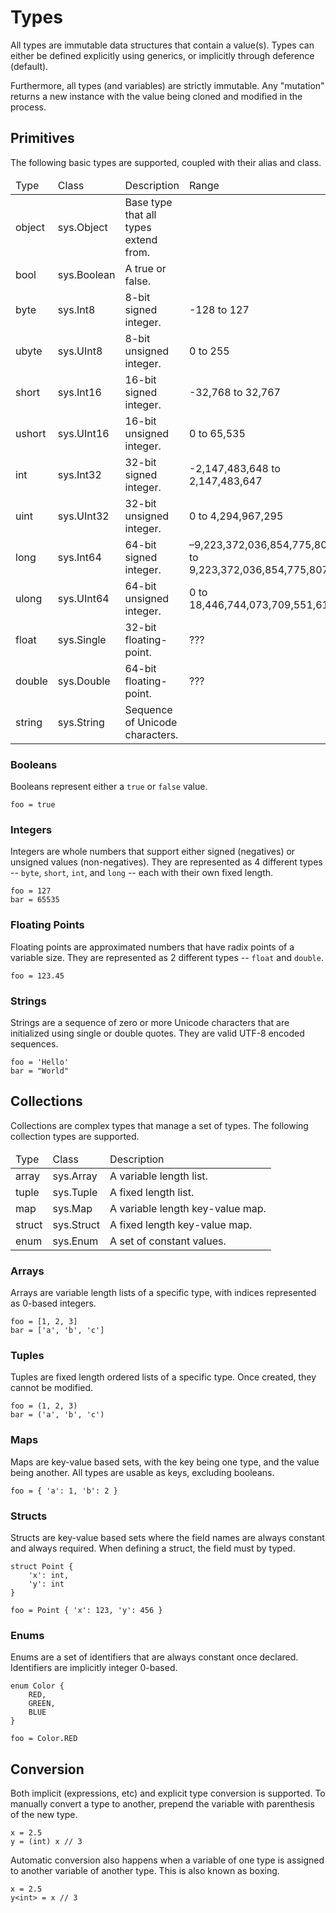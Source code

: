 # Types #

All types are immutable data structures that contain a value(s). Types can either be defined explicitly using generics, or implicitly through deference (default).

Furthermore, all types (and variables) are strictly immutable. Any "mutation" returns a new instance with the value being cloned and modified in the process.

## Primitives ##

The following basic types are supported, coupled with their alias and class.

<table>
    <thead>
        <tr>
            <td>Type</td>
            <td>Class</td>
            <td>Description</td>
            <td>Range</td>
        </tr>
    </thead>
    <tbody>
        <tr>
            <td>object</td>
            <td>sys.Object</td>
            <td>Base type that all types extend from.</td>
            <td></td>
        </tr>
        <tr>
            <td>bool</td>
            <td>sys.Boolean</td>
            <td>A true or false.</td>
            <td></td>
        </tr>
        <tr>
            <td>byte</td>
            <td>sys.Int8</td>
            <td>8-bit signed integer.</td>
            <td>-128 to 127</td>
        </tr>
        <tr>
            <td>ubyte</td>
            <td>sys.UInt8</td>
            <td>8-bit unsigned integer.</td>
            <td>0 to 255</td>
        </tr>
        <tr>
            <td>short</td>
            <td>sys.Int16</td>
            <td>16-bit signed integer.</td>
            <td>-32,768 to 32,767</td>
        </tr>
        <tr>
            <td>ushort</td>
            <td>sys.UInt16</td>
            <td>16-bit unsigned integer.</td>
            <td>0 to 65,535</td>
        </tr>
        <tr>
            <td>int</td>
            <td>sys.Int32</td>
            <td>32-bit signed integer.</td>
            <td>-2,147,483,648 to 2,147,483,647</td>
        </tr>
        <tr>
            <td>uint</td>
            <td>sys.UInt32</td>
            <td>32-bit unsigned integer.</td>
            <td>0 to 4,294,967,295</td>
        </tr>
        <tr>
            <td>long</td>
            <td>sys.Int64</td>
            <td>64-bit signed integer.</td>
            <td>–9,223,372,036,854,775,808 to 9,223,372,036,854,775,807</td>
        </tr>
        <tr>
            <td>ulong</td>
            <td>sys.UInt64</td>
            <td>64-bit unsigned integer.</td>
            <td>0 to 18,446,744,073,709,551,615</td>
        </tr>
        <tr>
            <td>float</td>
            <td>sys.Single</td>
            <td>32-bit floating-point.</td>
            <td>???</td>
        </tr>
        <tr>
            <td>double</td>
            <td>sys.Double</td>
            <td>64-bit floating-point.</td>
            <td>???</td>
        </tr>
        <tr>
            <td>string</td>
            <td>sys.String</td>
            <td>Sequence of Unicode characters.</td>
            <td></td>
        </tr>
    </tbody>
</table>

### Booleans ###

Booleans represent either a `true` or `false` value.

    foo = true

### Integers ###

Integers are whole numbers that support either signed (negatives) or unsigned values (non-negatives). They are represented as 4 different types -- `byte`, `short`, `int`, and `long` -- each with their own fixed length.

    foo = 127
    bar = 65535

### Floating Points ###

Floating points are approximated numbers that have radix points of a variable size. They are represented as 2 different types -- `float` and `double`.

    foo = 123.45

### Strings ###

Strings are a sequence of zero or more Unicode characters that are initialized using single or double quotes. They are valid UTF-8 encoded sequences.

    foo = 'Hello'
    bar = "World"

## Collections ##

Collections are complex types that manage a set of types. The following collection types are supported.

<table>
    <thead>
        <tr>
            <td>Type</td>
            <td>Class</td>
            <td>Description</td>
        </tr>
    </thead>
    <tbody>
        <tr>
            <td>array</td>
            <td>sys.Array</td>
            <td>A variable length list.</td>
        </tr>
        <tr>
            <td>tuple</td>
            <td>sys.Tuple</td>
            <td>A fixed length list.</td>
        </tr>
        <tr>
            <td>map</td>
            <td>sys.Map</td>
            <td>A variable length key-value map.</td>
        </tr>
        <tr>
            <td>struct</td>
            <td>sys.Struct</td>
            <td>A fixed length key-value map.</td>
        </tr>
        <tr>
            <td>enum</td>
            <td>sys.Enum</td>
            <td>A set of constant values.</td>
        </tr>
    </tbody>
</table>

### Arrays ###

Arrays are variable length lists of a specific type, with indices represented as 0-based integers.

    foo = [1, 2, 3]
    bar = ['a', 'b', 'c']

### Tuples ###

Tuples are fixed length ordered lists of a specific type. Once created, they cannot be modified.

    foo = (1, 2, 3)
    bar = ('a', 'b', 'c')

### Maps ###

Maps are key-value based sets, with the key being one type, and the value being another. All types are usable as keys, excluding booleans.

    foo = { 'a': 1, 'b': 2 }

### Structs ###

Structs are key-value based sets where the field names are always constant and always required. When defining a struct, the field must by typed.

    struct Point {
        'x': int,
        'y': int
    }

    foo = Point { 'x': 123, 'y': 456 }

### Enums ###

Enums are a set of identifiers that are always constant once declared. Identifiers are implicitly integer 0-based.

    enum Color {
        RED,
        GREEN,
        BLUE
    }

    foo = Color.RED

## Conversion ##

Both implicit (expressions, etc) and explicit type conversion is supported. To manually convert a type to another, prepend the variable with parenthesis of the new type.

    x = 2.5
    y = (int) x // 3

Automatic conversion also happens when a variable of one type is assigned to another variable of another type. This is also known as boxing.

    x = 2.5
    y<int> = x // 3
